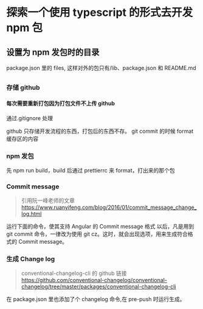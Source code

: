 # 探索一个使用 typescript 的形式去开发 npm 包

## 设置为 npm 发包时的目录

package.json 里的 files, 这样对外的包只有/lib、package.json 和 README.md

##

### 存储 github

#### 每次需要重新打包因为打包文件不上传 github

通过.gitignore 处理

github 只存储开发流程的东西，打包后的东西不存。 git commit 的时候 format 缓存区的内容

### npm 发包

先 npm run build，build 后通过 prettierrc 来 format，打出来的那个包

### Commit message

> 引用阮一峰老师的文章 https://www.ruanyifeng.com/blog/2016/01/commit_message_change_log.html

运行下面的命令，使其支持 Angular 的 Commit message 格式
以后，凡是用到 git commit 命令，一律改为使用 git cz。这时，就会出现选项，用来生成符合格式的 Commit message。

### 生成 Change log

> conventional-changelog-cli 的 github 链接 https://github.com/conventional-changelog/conventional-changelog/tree/master/packages/conventional-changelog-cli

在 package.json 里也添加了个 changelog 命令,在 pre-push 时运行生成。

